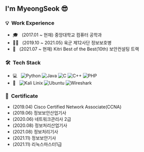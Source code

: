 <h2> I'm MyeongSeok 😎</h2>

<h3> 💡 &nbsp;Work Experience </h3>

- 🎓 &nbsp; (2017.01 ~ 현재) 중앙대학교 컴퓨터 공학과
- 👨‍💻 &nbsp; (2019.10 ~ 2021.05) 육군 제12사단 정보보호병
- 🌱 &nbsp; (2021.07 ~ 현재) Kitri Best of the Best(10th) 보안컨설팅 트랙

<h3> 🛠 &nbsp;Tech Stack</h3>

- 💻 &nbsp;
  ![Python](https://img.shields.io/badge/-Python-333333?style=flat-suqre&logo=python&labelColor=ffffff)
  ![Java](https://img.shields.io/badge/-Java-333333?style=flat-suqre&logo=Java&logoColor=orange&labelColor=ffffff)
  ![C](https://img.shields.io/badge/-C-333333?style=flat-suqre&logo=C&logoColor=00599C&labelColor=ffffff)
  ![C++](https://img.shields.io/badge/-C++-333333?style=flat-suqre&logo=C%2B%2B&logoColor=00599C&labelColor=ffffff)
  ![PHP](https://img.shields.io/badge/-PHP-333333?style=flat-suqre&logo=CSS3&logoColor=1572B6&labelColor=ffffff)
- 🔭 &nbsp;
  ![Kali Linix](https://img.shields.io/badge/-Kali%20Linux-333333?style=flat-suqre&logo=kali%20linux&logoColor=blue&labelColor=ffffff)
  ![Ubuntu](https://img.shields.io/badge/-Ubuntu-333333?style=flat-suqre&logo=Ubuntu&logoColor=orange&labelColor=ffffff)
  ![Wireshark](https://img.shields.io/badge/-Wireshark-333333?style=flat-suqre&logo=wireshark&logoColor=blue&labelColor=ffffff)

<h3> 📜 &nbsp;Certificate</h3>

- (2019.04) Cisco Certified Network Associate(CCNA)<br>
- (2019.06) 정보보안산업기사<br>
- (2020.06) 네트워크관리사 2급<br>
- (2020.08) 정보처리산업기사<br>
- (2021.08) 정보처리기사<br>
- (2021.11) 정보보안기사<br>
- (2021.11) 리눅스마스터1급<br>

